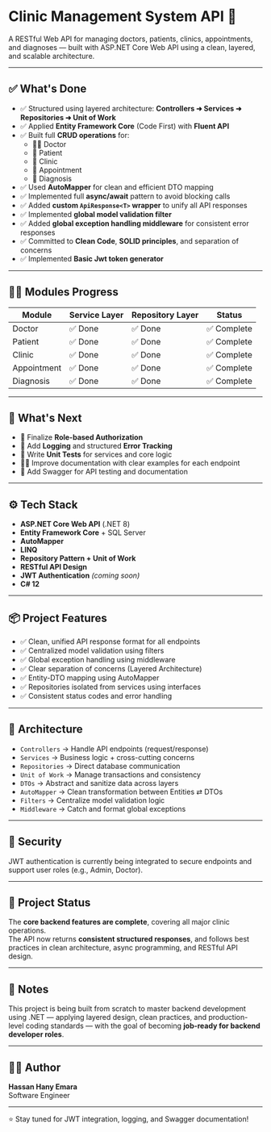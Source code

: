 # Clinic Management System API 🏥

A RESTful Web API for managing doctors, patients, clinics, appointments, and diagnoses — built with ASP.NET Core Web API using a clean, layered, and scalable architecture.

---

## ✅ What's Done

- ✅ Structured using layered architecture: **Controllers ➜ Services ➜ Repositories ➜ Unit of Work**
- ✅ Applied **Entity Framework Core** (Code First) with **Fluent API**
- ✅ Built full **CRUD operations** for:
  - 🧑‍⚕️ Doctor
  - 👤 Patient
  - 🏥 Clinic
  - 📅 Appointment
  - 📝 Diagnosis
- ✅ Used **AutoMapper** for clean and efficient DTO mapping
- ✅ Implemented full **async/await** pattern to avoid blocking calls
- ✅ Added **custom `ApiResponse<T>` wrapper** to unify all API responses
- ✅ Implemented **global model validation filter**
- ✅ Added **global exception handling middleware** for consistent error responses
- ✅ Committed to **Clean Code**, **SOLID principles**, and separation of concerns
- ✅ Implemented **Basic Jwt token generator**


---

## 👨‍⚕️ Modules Progress

| Module      | Service Layer | Repository Layer | Status        |
|-------------|---------------|------------------|----------------|
| Doctor      | ✅ Done        | ✅ Done           | ✅ Complete     |
| Patient     | ✅ Done        | ✅ Done           | ✅ Complete     |
| Clinic      | ✅ Done        | ✅ Done           | ✅ Complete     |
| Appointment | ✅ Done        | ✅ Done           | ✅ Complete     |
| Diagnosis   | ✅ Done        | ✅ Done           | ✅ Complete     |

---

## 🧩 What's Next

- 🔐 Finalize **Role-based Authorization**
- 🧾 Add **Logging** and structured **Error Tracking**
- 🧪 Write **Unit Tests** for services and core logic
- 🧑‍🏫 Improve documentation with clear examples for each endpoint
- 🚀 Add Swagger for API testing and documentation

---

## ⚙️ Tech Stack

- **ASP.NET Core Web API** (.NET 8)
- **Entity Framework Core** + SQL Server
- **AutoMapper**
- **LINQ**
- **Repository Pattern + Unit of Work**
- **RESTful API Design**
- **JWT Authentication** *(coming soon)*
- **C# 12**

---

## 📦 Project Features

- ✅ Clean, unified API response format for all endpoints
- ✅ Centralized model validation using filters
- ✅ Global exception handling using middleware
- ✅ Clear separation of concerns (Layered Architecture)
- ✅ Entity-DTO mapping using AutoMapper
- ✅ Repositories isolated from services using interfaces
- ✅ Consistent status codes and error handling

---

## 🧠 Architecture

- `Controllers` → Handle API endpoints (request/response)
- `Services` → Business logic + cross-cutting concerns
- `Repositories` → Direct database communication
- `Unit of Work` → Manage transactions and consistency
- `DTOs` → Abstract and sanitize data across layers
- `AutoMapper` → Clean transformation between Entities ⇄ DTOs
- `Filters` → Centralize model validation logic
- `Middleware` → Catch and format global exceptions

---

## 🔐 Security

JWT authentication is currently being integrated to secure endpoints and support user roles (e.g., Admin, Doctor).

---

## 🚀 Project Status

The **core backend features are complete**, covering all major clinic operations.  
The API now returns **consistent structured responses**, and follows best practices in clean architecture, async programming, and RESTful API design.

---

## 📌 Notes

This project is being built from scratch to master backend development using .NET — applying layered design, clean practices, and production-level coding standards — with the goal of becoming **job-ready for backend developer roles**.

---

## 🧑‍💻 Author

**Hassan Hany Emara**  
Software Engineer 

---

⭐ Stay tuned for JWT integration, logging, and Swagger documentation!  
